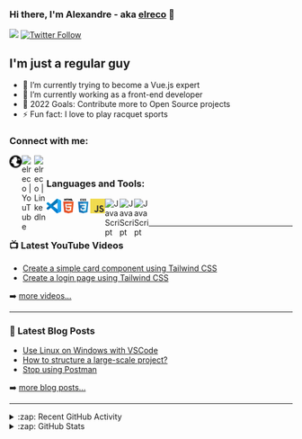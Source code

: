 ### Hi there, I'm Alexandre - aka [elreco][website] 👋

[![
](https://img.shields.io/website?label=elreco.fr&style=for-the-badge&url=https%3A%2F%2Felreco.fr)](https://elreco.fr)
[![Twitter Follow](https://img.shields.io/twitter/follow/el__reco?color=1DA1F2&logo=twitter&style=for-the-badge)](https://twitter.com/intent/follow?original_referer=https%3A%2F%2Fgithub.com%2FcodeSTACKr&screen_name=codeSTACKr)

## I'm just a regular guy

- 🌱 I’m currently trying to become a Vue.js expert
- 👯 I’m currently working as a front-end developer
- 🥅 2022 Goals: Contribute more to Open Source projects
- ⚡ Fun fact: I love to play racquet sports

### Connect with me:

[<img align="left" alt="elreco.fr" width="22px" src="https://raw.githubusercontent.com/iconic/open-iconic/master/svg/globe.svg" />][website]
[<img align="left" alt="elreco | YouTube" width="22px" src="https://cdn.jsdelivr.net/npm/simple-icons@v3/icons/youtube.svg" />][youtube]
[<img align="left" alt="elreco | LinkedIn" width="22px" src="https://cdn.jsdelivr.net/npm/simple-icons@v3/icons/linkedin.svg" />][linkedin]

<br />

### Languages and Tools:

<img align="left" alt="Visual Studio Code" width="26px" src="https://raw.githubusercontent.com/github/explore/80688e429a7d4ef2fca1e82350fe8e3517d3494d/topics/visual-studio-code/visual-studio-code.png" />
<img align="left" alt="HTML5" width="26px" src="https://raw.githubusercontent.com/github/explore/80688e429a7d4ef2fca1e82350fe8e3517d3494d/topics/html/html.png" />
<img align="left" alt="CSS3" width="26px" src="https://raw.githubusercontent.com/github/explore/80688e429a7d4ef2fca1e82350fe8e3517d3494d/topics/css/css.png" />
<img align="left" alt="JavaScript" width="26px" src="https://raw.githubusercontent.com/github/explore/80688e429a7d4ef2fca1e82350fe8e3517d3494d/topics/javascript/javascript.png" />
<img align="left" alt="JavaScript" width="26px" src="https://user-images.githubusercontent.com/42843594/136847638-e823ddac-ff7d-4429-8499-8bbee63dcf2b.png" />
<img align="left" alt="JavaScript" width="26px" src="https://user-images.githubusercontent.com/42843594/136847644-9760513e-a05c-40fa-831d-c981fbe221c7.png" />
<img align="left" alt="JavaScript" width="26px" src="https://user-images.githubusercontent.com/42843594/136847817-e638079b-d0f9-4b79-8895-45137c6f5c12.png" />


<br />
<br />

---

### 📺 Latest YouTube Videos

<!-- YOUTUBE:START -->
- [Create a simple card component using Tailwind CSS](https://www.youtube.com/watch?v=CnCgYH3KEaY)
- [Create a login page using Tailwind CSS](https://www.youtube.com/watch?v=YYhQV2lUhbQ)
<!-- YOUTUBE:END -->

➡️ [more videos...](https://www.youtube.com/channel/UCOxGj3-EjIvFto6qgx4HlkQ)

---

### 📕 Latest Blog Posts

<!-- BLOG-POST-LIST:START -->
- [Use Linux on Windows with VSCode](https://www.gaucode.fr/article/transverse/utilisez-linux-sur-windows-grace-a-vscode)
- [How to structure a large-scale project?](https://www.gaucode.fr/article/transverse/comment-structurer-un-projet-vue-de-grande-envergure)
- [Stop using Postman](https://www.gaucode.fr/article/transverse/arretez-d-utiliser-postman)
<!-- BLOG-POST-LIST:END -->

➡️ [more blog posts...](https://www.gaucode.fr/auteur/Alexandre%20Le%20Corre)

---

<details>
  <summary>:zap: Recent GitHub Activity</summary>
  
<!--START_SECTION:activity-->
1. 💪 Opened PR [#58](https://github.com/kenhyuwa/litepie-datepicker/pull/58) in [kenhyuwa/litepie-datepicker](https://github.com/kenhyuwa/litepie-datepicker)
2. 💪 Opened PR [#66](https://github.com/Ceezik/ponce-tournois-mario-kart/pull/66) in [Ceezik/ponce-tournois-mario-kart](https://github.com/Ceezik/ponce-tournois-mario-kart)
3. 🗣 Commented on [#149](https://github.com/getsentry/sentry-cordova/issues/149) in [getsentry/sentry-cordova](https://github.com/getsentry/sentry-cordova)
4. 🗣 Commented on [#3](https://github.com/apexcharts/vue3-apexcharts/issues/3) in [apexcharts/vue3-apexcharts](https://github.com/apexcharts/vue3-apexcharts)
5. 💪 Opened PR [#5](https://github.com/XenoX/Gaucode-blog/pull/5) in [XenoX/Gaucode-blog](https://github.com/XenoX/Gaucode-blog)
<!--END_SECTION:activity-->

</details>

<details>
  <summary>:zap: GitHub Stats</summary>

  [![Elreco's GitHub stats](https://github-readme-stats.vercel.app/api?username=elreco)](https://github.com/elreco)
</details>

[website]: https://elreco.fr
[youtube]: https://www.youtube.com/channel/UCOxGj3-EjIvFto6qgx4HlkQ
[linkedin]: https://linkedin.com/in/alexandre-le-corre
